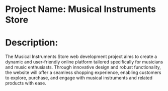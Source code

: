 # Project Name: Musical Instruments Store

# Description:
The Musical Instruments Store web development project aims to create a dynamic and user-friendly online platform tailored specifically for musicians and music enthusiasts. Through innovative design and robust functionality, the website will offer a seamless shopping experience, enabling customers to explore, purchase, and engage with musical instruments and related products with ease.
